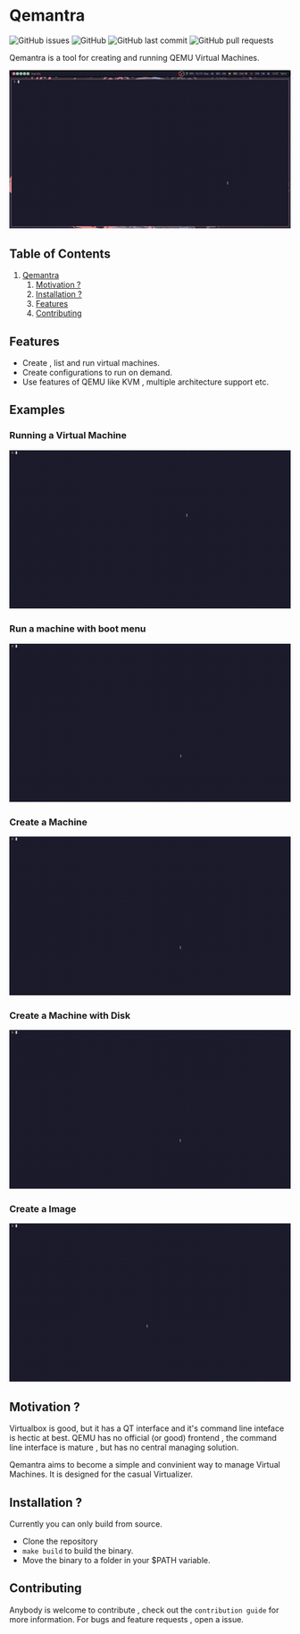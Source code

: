 
<a id="orgd792ca5"></a>

# Qemantra
![GitHub issues](https://img.shields.io/github/issues-raw/pspiagicw/qemantra?logoColor=%23ffb86c&style=for-the-badge)
![GitHub](https://img.shields.io/github/license/pspiagicw/qemantra?style=for-the-badge)
![GitHub last commit](https://img.shields.io/github/last-commit/pspiagicw/qemantra?style=for-the-badge)
![GitHub pull requests](https://img.shields.io/github/issues-pr/pspiagicw/qemantra?style=for-the-badge)


Qemantra is a tool for creating and running QEMU Virtual Machines.

![img](./assets/gifs/intro.gif)


## Table of Contents

1.  [Qemantra](#orgd792ca5)
    1.  [Motivation ?](#org7e245cb)
    2.  [Installation ?](#org1a144a1)
    3.  [Features](#org18f5296)
    4.  [Contributing](#orgfacc51e)


<a id="org18f5296"></a>

## Features

-   Create , list and run virtual machines.
-   Create configurations to run on demand.
-   Use features of QEMU like KVM , multiple architecture support etc.

## Examples
### Running a Virtual Machine
![img](./assets/gifs/run-iso.gif)


### Run a machine with boot menu
![img](./assets/gifs/run-menu.gif)


### Create a Machine
![img](./assets/gifs/create-machine-disk.gif)

### Create a Machine with Disk
![img](./assets/gifs/create-machine-no-disk.gif)

### Create a Image
![img](./assets/gifs/create-img.gif)


<a id="org7e245cb"></a>

## Motivation ?

Virtualbox is good, but it has a QT interface and it's command line inteface is hectic at best.
QEMU has no official (or good) frontend , the command line interface is mature , but has no central managing solution.

Qemantra aims to become a simple and convinient way to manage Virtual Machines. It is designed for the casual Virtualizer.


<a id="org1a144a1"></a>

## Installation ?

Currently you can only build from source.

-   Clone the repository
-   `make build` to build the binary.
-   Move the binary to a folder in your $PATH variable.


<a id="orgfacc51e"></a>

## Contributing

Anybody is welcome to contribute , check out the `contribution guide` for more information.
For bugs and feature requests , open a issue.

